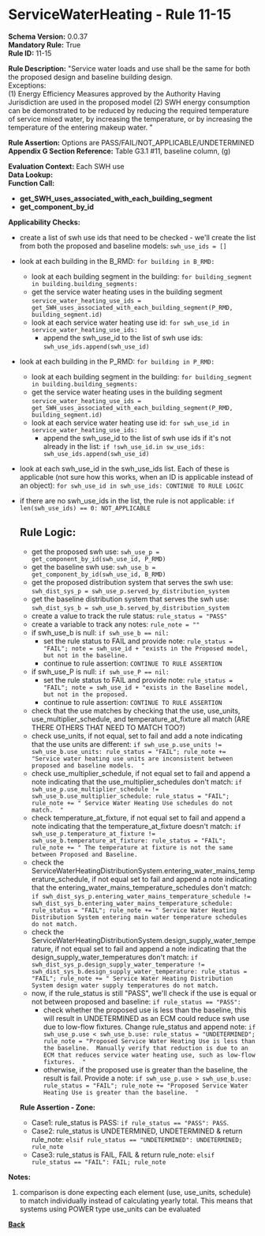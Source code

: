 # ServiceWaterHeating - Rule 11-15

**Schema Version:** 0.0.37  
**Mandatory Rule:** True  
**Rule ID:** 11-15  

**Rule Description:** "Service water loads and use shall be the same for both the proposed design and baseline building design.  
Exceptions:  
(1) Energy Efficiency Measures approved by the Authority Having Jurisdiction are used in the proposed model
(2) SWH energy consumption can be demonstrated to be reduced by reducing the required temperature of service mixed water, by increasing the temperature, or by increasing the temperature of the entering makeup water. "  

**Rule Assertion:** Options are PASS/FAIL/NOT_APPLICABLE/UNDETERMINED  
**Appendix G Section Reference:** Table G3.1 #11, baseline column, (g)  

**Evaluation Context:** Each SWH use  
**Data Lookup:**   
**Function Call:**
- **get_SWH_uses_associated_with_each_building_segment**  
- **get_component_by_id**  

**Applicability Checks:**
- create a list of swh use ids that need to be checked - we'll create the list from both the proposed and baseline models: `swh_use_ids = []`
- look at each building in the B_RMD: `for building in B_RMD:`
    - look at each building segment in the building: `for building_segment in building.building_segments:`
    - get the service water heating uses in the building segment `service_water_heating_use_ids = get_SWH_uses_associated_with_each_building_segment(P_RMD, building_segment.id)`
    - look at each service water heating use id: `for swh_use_id in service_water_heating_use_ids:`
        - append the swh_use_id to the list of swh use ids: `swh_use_ids.append(swh_use_id)`
- look at each building in the P_RMD: `for building in P_RMD:`
    - look at each building segment in the building: `for building_segment in building.building_segments:`
    - get the service water heating uses in the building segment `service_water_heating_use_ids = get_SWH_uses_associated_with_each_building_segment(P_RMD, building_segment.id)`
    - look at each service water heating use id: `for swh_use_id in service_water_heating_use_ids:`
        - append the swh_use_id to the list of swh use ids if it's not already in the list: `if !swh_use_id.in sw_use_ids: swh_use_ids.append(swh_use_id)`

- look at each swh_use_id in the swh_use_ids list.  Each of these is applicable (not sure how this works, when an ID is applicable instead of an object): `for swh_use_id in swh_use_ids: CONTINUE TO RULE LOGIC`
- if there are no swh_use_ids in the list, the rule is not applicable: `if len(swh_use_ids) == 0: NOT_APPLICABLE`

    ## Rule Logic:
    - get the proposed swh use: `swh_use_p = get_component_by_id(swh_use_id, P_RMD)`
    - get the baseline swh use: `swh_use_b = get_component_by_id(swh_use_id, B_RMD)`
    - get the proposed distribution system that serves the swh use: `swh_dist_sys_p = swh_use_p.served_by_distribution_system`
    - get the baseline distribution system that serves the swh use: `swh_dist_sys_b = swh_use_b.served_by_distribution_system`
    - create a value to track the rule status: `rule_status = "PASS"`
    - create a variable to track any notes: `rule_note = ""`
    - if swh_use_b is null: `if swh_use_b == nil:`
        - set the rule status to FAIL and provide note: `rule_status = "FAIL"; note = swh_use_id + "exists in the Proposed model, but not in the baseline.`
        - continue to rule assertion: `CONTINUE TO RULE ASSERTION`
    - if swh_use_P is null: `if swh_use_P == nil:`
        - set the rule status to FAIL and provide note: `rule_status = "FAIL"; note = swh_use_id + "exists in the Baseline model, but not in the proposed.`
        - continue to rule assertion: `CONTINUE TO RULE ASSERTION`
    - check that the use matches by checking that the use, use_units, use_multiplier_schedule, and temperature_at_fixture all match (ARE THERE OTHERS THAT NEED TO MATCH TOO?)
    - check use_units, if not equal, set to fail and add a note indicating that the use units are different: `if swh_use_p.use_units != swh_use_b.use_units: rule_status = "FAIL"; rule_note += "Service water heating use units are inconsistent between proposed and baseline models.  "`
    - check use_multiplier_schedule, if not equal set to fail and append a note indicating that the use_multiplier_schedules don't match: `if swh_use_p.use_multiplier_schedule != swh_use_b.use_multiplier_schedule: rule_status = "FAIL"; rule_note += " Service Water Heating Use schedules do not match.  "`
    - check temperature_at_fixture, if not equal set to fail and append a note indicating that the temperature_at_fixture doesn't match: `if swh_use_p.temperature_at_fixture != swh_use_b.temperature_at_fixture: rule_status = "FAIL"; rule_note += " The temperature at fixture is not the same between Proposed and Baseline.`
    - check the ServiceWaterHeatingDistributionSystem.entering_water_mains_temperature_schedule, if not equal set to fail and append a note indicating that the entering_water_mains_temperature_schedules don't match: `if swh_dist_sys_p.entering_water_mains_temperature_schedule != swh_dist_sys_b.entering_water_mains_temperature_schedule: rule_status = "FAIL"; rule_note += " Service Water Heating Distribution System entering main water temperature schedules do not match.`
    - check the ServiceWaterHeatingDistributionSystem.design_supply_water_temperature, if not equal set to fail and append a note indicating that the design_supply_water_temperatures don't match: `if swh_dist_sys_p.design_supply_water_temperature != swh_dist_sys_b.design_supply_water_temperature: rule_status = "FAIL"; rule_note += " Service Water Heating Distribution System design water supply temperatures do not match.`
    - now, if the rule_status is still "PASS", we'll check if the use is equal or not between proposed and baseline: `if rule_status == "PASS":`
      - check whether the proposed use is less than the baseline, this will result in UNDETERMINED as an ECM could reduce swh use due to low-flow fixtures.  Change rule_status and append note: `if swh_use_p.use < swh_use_b.use: rule_status = "UNDETERMINED"; rule_note = "Proposed Service Water Heating Use is less than the baseline.  Manually verify that reduction is due to an ECM that reduces service water heating use, such as low-flow fixtures.  "`
      - otherwise, if the proposed use is greater than the baseline, the result is fail.  Provide a note: `if swh_use_p.use > swh_use_b.use: rule_status = "FAIL"; rule_note += "Proposed Service Water Heating Use is greater than the baseline.  "`

     **Rule Assertion - Zone:**
    - Case1: rule_status is PASS: `if rule_status == "PASS": PASS`.
    - Case2: rule_status is UNDETERMINED, UNDETERMINED & return rule_note: `elsif rule_status == "UNDETERMINED": UNDETERMINED; rule_note`
    - Case3: rule_status is FAIL, FAIL & return rule_note: `elsif rule_status == "FAIL": FAIL; rule_note`


**Notes:**

1. comparison is done expecting each element (use, use_units, schedule) to match individually instead of calculating yearly total.  This means that systems using POWER type use_units can be evaluated

**[Back](../_toc.md)**
